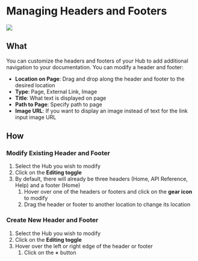 
# Managing Headers and Footers 

![](../../assets/gifs/headers-footers.gif)

## What 
You can customize the headers and footers of your Hub to add additional navigation to your documentation. You can modify a header and footer: 

- **Location on Page**: Drag and drop along the header and footer to the desired location 
- **Type**: Page, External Link, Image 
- **Title**: What text is displayed on page
- **Path to Page**: Specify path to page  
- **Image URL**: If you want to display an image instead of text for the link input image URL 


## How 

### Modify Existing Header and Footer

1. Select the Hub you wish to modify
2. Click on the **Editing toggle** 
3. By default, there will already be three headers (Home, API Reference, Help) and a footer (Home) 
    1. Hover over one of the headers or footers and click on the **gear icon** to modify 
    2. Drag the header or footer to another location to change its location 


### Create New Header and Footer 

1. Select the Hub you wish to modify 
2. Click on the **Editing toggle**
3. Hover over the left or right edge of the header or footer 
    1. Click on the **+** button 
